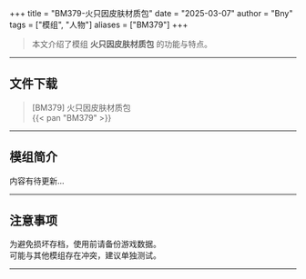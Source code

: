 +++
title = "BM379-火只因皮肤材质包"
date = "2025-03-07"
author = "Bny"
tags = ["模组", "人物"]
aliases = ["BM379"]
+++

> 本文介绍了模组 **火只因皮肤材质包** 的功能与特点。

---

## 文件下载

> [BM379] 火只因皮肤材质包  
{{< pan "BM379" >}}  

---

## 模组简介

>  
内容有待更新...  

---

## 注意事项

>  
为避免损坏存档，使用前请备份游戏数据。  
可能与其他模组存在冲突，建议单独测试。  

---

